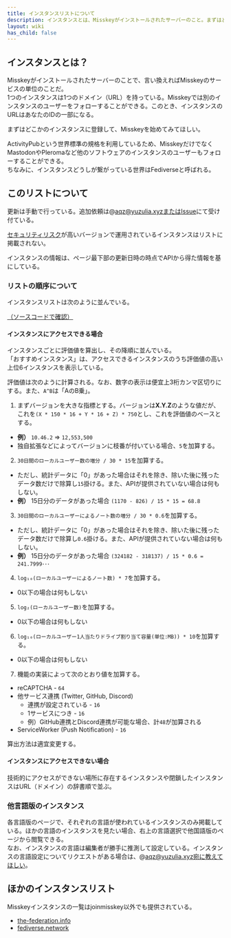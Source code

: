 ```yaml
---
title: インスタンスリストについて
description: インスタンスとは、Misskeyがインストールされたサーバーのこと。まずはどこかのインスタンスに登録して、Misskeyを始めてみてほしい。
layout: wiki
has_child: false
---
```

## インスタンスとは？
Misskeyがインストールされたサーバーのことで、言い換えればMisskeyのサービスの単位のことだ。  
1つのインスタンスは1つのドメイン（URL）を持っている。Misskeyでは別のインスタンスのユーザーをフォローすることができる。このとき、インスタンスのURLはあなたのIDの一部になる。

まずはどこかのインスタンスに登録して、Misskeyを始めてみてほしい。

ActivityPubという世界標準の規格を利用しているため、MisskeyだけでなくMastodonやPleromaなど他のソフトウェアのインスタンスのユーザーもフォローすることができる。  
ちなみに、インスタンスどうしが繋がっている世界はFediverseと呼ばれる。

## このリストについて
更新は手動で行っている。追加依頼は@aqz@yuzulia.xyzまたは[Issue](https://github.com/joinmisskey/joinmisskey.github.io/issues/new)にて受け付ている。

[セキュリティリスク](https://github.com/syuilo/misskey/security/advisories)が高いバージョンで運用されているインスタンスはリストに掲載されない。

インスタンスの情報は、ページ最下部の更新日時の時点でAPIから得た情報を基にしている。

### リストの順序について
インスタンスリストは次のように並んでいる。

[（ソースコードで確認）](https://github.com/joinmisskey/joinmisskey.github.io/blob/src/scripts/builder/registerer/base.js#L108)

#### インスタンスにアクセスできる場合
インスタンスごとに評価値を算出し、その降順に並んでいる。  
「おすすめインスタンス」は、アクセスできるインスタンスのうち評価値の高い上位6インスタンスを表示している。

評価値は次のように計算される。なお、数字の表示は便宜上3桁カンマ区切りにする。また、`A^B`は「AのB乗」。

1. まずバージョンを大きな指標とする。バージョンは**X.Y.Z**のような値だが、これを`(X * 150 * 16 + Y * 16 + Z) * 750`とし、これを評価値のベースとする。
  * **例）** `10.46.2` => `12,553,500`
  * 独自拡張などによってバージョンに枝番が付いている場合、`5`を加算する。
2. `30日間のローカルユーザー数の増分 / 30 * 15`を加算する。
  * ただし、統計データに「0」があった場合はそれを除き、除いた後に残ったデータ数だけで除算し`15`掛ける。また、APIが提供されていない場合は何もしない。
  * **例）** 15日分のデータがあった場合 `(1170 - 826) / 15 * 15 = 68.8`
3. `30日間のローカルユーザーによるノート数の増分 / 30 * 0.6`を加算する。
  * ただし、統計データに「0」があった場合はそれを除き、除いた後に残ったデータ数だけで除算し`0.6`掛ける。また、APIが提供されていない場合は何もしない。
  * **例）** 15日分のデータがあった場合 `(324182 - 318137) / 15 * 0.6 = 241.7999･･･`
4. `log₁₀(ローカルユーザーによるノート数) * 7`を加算する。
  * 0以下の場合は何もしない
5. `log₂(ローカルユーザー数)`を加算する。
  * 0以下の場合は何もしない
6. `log₁₀(ローカルユーザー1人当たりドライブ割り当て容量(単位:MB)) * 10`を加算する。
  * 0以下の場合は何もしない
7. 機能の実装によって次のとおり値を加算する。
  * reCAPTCHA - `64`
  * 他サービス連携 (Twitter, GitHub, Discord)
      * 連携が設定されている - `16`
      * 1サービスにつき - `16`
      * 例）GitHub連携とDiscord連携が可能な場合、計`48`が加算される
  * ServiceWorker (Push Notification) - `16`

算出方法は適宜変更する。

#### インスタンスにアクセスできない場合
技術的にアクセスができない場所に存在するインスタンスや閉鎖したインスタンスはURL（ドメイン）の辞書順で並ぶ。

### 他言語版のインスタンス
各言語版のページで、それぞれの言語が使われているインスタンスのみ掲載している。ほかの言語のインスタンスを見たい場合、右上の言語選択で他国語版のページから閲覧できる。  
なお、インスタンスの言語は編集者が勝手に推測して設定している。インスタンスの言語設定についてリクエストがある場合は、@aqz@yuzulia.xyz宛に教えてほしい。

## ほかのインスタンスリスト
Misskeyインスタンスの一覧はjoinmisskey以外でも提供されている。

- [the-federation.info](https://the-federation.info/misskey)
- [fediverse.network](https://fediverse.network/misskey)
